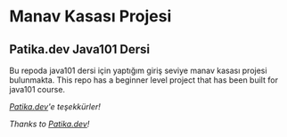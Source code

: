# Manav Kasası Projesi
## Patika.dev Java101 Dersi

Bu repoda java101 dersi için yaptığım giriş seviye manav kasası projesi bulunmakta.
This repo has a beginner level project that has been built for java101 course.

_[Patika.dev](https://www.patika.dev)'e teşekkürler!_

_Thanks to [Patika.dev](https://www.patika.dev)!_